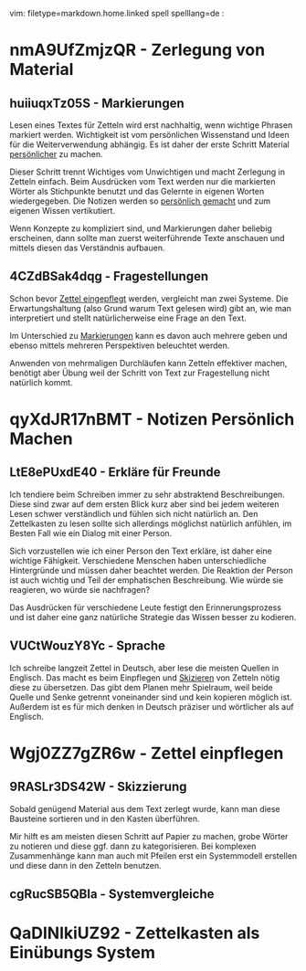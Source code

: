 vim: filetype=markdown.home.linked spell spelllang=de :

# nmA9UfZmjzQR - Zerlegung von Material

## huiiuqxTz05S - Markierungen

Lesen eines Textes für Zetteln wird erst nachhaltig, wenn wichtige Phrasen
markiert werden. Wichtigkeit ist vom persönlichen Wissenstand und Ideen für die
Weiterverwendung abhängig. Es ist daher der erste Schritt Material [persönlicher](@qyXdJR17nBMT)
zu machen.

Dieser Schritt trennt Wichtiges vom Unwichtigen und macht Zerlegung in Zetteln
einfach. Beim Ausdrücken vom Text werden nur die markierten Wörter als
Stichpunkte benutzt und das Gelernte in eigenen Worten wiedergegeben. Die
Notizen werden so [persönlich gemacht](@qyXdJR17nBMT) und zum eigenen Wissen vertikutiert.

Wenn Konzepte zu kompliziert sind, und Markierungen daher beliebig erscheinen,
dann sollte man zuerst weiterführende Texte anschauen und mittels diesen das
Verständnis aufbauen.

## 4CZdBSak4dqg - Fragestellungen

Schon bevor [Zettel eingepflegt](@Wgj0ZZ7gZR6w) werden, vergleicht man zwei Systeme. Die 
Erwartungshaltung (also Grund warum Text gelesen wird) gibt an, wie man 
interpretiert und stellt natürlicherweise eine Frage an den Text.

Im Unterschied zu [Markierungen](@huiiuqxTz05S) kann es davon auch mehrere geben und ebenso 
mittels mehreren Perspektiven beleuchtet werden.

Anwenden von mehrmaligen Durchläufen kann Zetteln effektiver machen, benötigt
aber Übung weil der Schritt von Text zur Fragestellung nicht natürlich kommt.

# qyXdJR17nBMT - Notizen Persönlich Machen


## LtE8ePUxdE40 - Erkläre für Freunde

Ich tendiere beim Schreiben immer zu sehr abstraktend Beschreibungen. Diese 
sind zwar auf dem ersten Blick kurz aber sind bei jedem weiteren Lesen schwer
verständlich und fühlen sich nicht natürlich an. Den Zettelkasten zu lesen
sollte sich allerdings möglichst natürlich anfühlen, im Besten Fall wie ein
Dialog mit einer Person.

Sich vorzustellen wie ich einer Person den Text erkläre, ist daher eine wichtige
Fähigkeit. Verschiedene Menschen haben unterschiedliche Hintergründe und müssen
daher beachtet werden. Die Reaktion der Person ist auch wichtig und Teil der
emphatischen Beschreibung. Wie würde sie reagieren, wo würde sie nachfragen?

Das Ausdrücken für verschiedene Leute festigt den Erinnerungsprozess und ist
daher eine ganz natürliche Strategie das Wissen besser zu kodieren.

## VUCtWouzY8Yc - Sprache

Ich schreibe langzeit Zettel in Deutsch, aber lese die meisten Quellen in
Englisch. Das macht es beim Einpflegen und [Skizieren](@Wgj0ZZ7gZR6w) von Zetteln nötig diese
zu übersetzen. Das gibt dem Planen mehr Spielraum, weil beide Quelle und Senke
getrennt voneinander sind und kein kopieren möglich ist. Außerdem ist es für
mich denken in Deutsch präziser und wörtlicher als auf Englisch.

# Wgj0ZZ7gZR6w - Zettel einpflegen

## 9RASLr3DS42W - Skizzierung

Sobald genügend Material aus dem Text zerlegt wurde, kann man diese Bausteine
sortieren und in den Kasten überführen. 

Mir hilft es am meisten diesen Schritt auf Papier zu machen, grobe Wörter zu
notieren und diese ggf. dann zu kategorisieren. Bei komplexen Zusammenhänge kann
man auch mit Pfeilen erst ein Systemmodell erstellen und diese dann in den
Zetteln benutzen.


## cgRucSB5QBla - Systemvergleiche

# QaDINlkiUZ92 - Zettelkasten als Einübungs System

